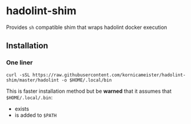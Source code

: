# hadolint-shim
Provides `sh` compatible shim that wraps hadolint docker execution

## Installation

### One liner

`curl -sSL https://raw.githubusercontent.com/kornicameister/hadolint-shim/master/hadolint -o $HOME/.local/bin`

This is faster installation method but be **warned** that it assumes that `$HOME/.local/.bin`:
- exists
- is added to `$PATH`
